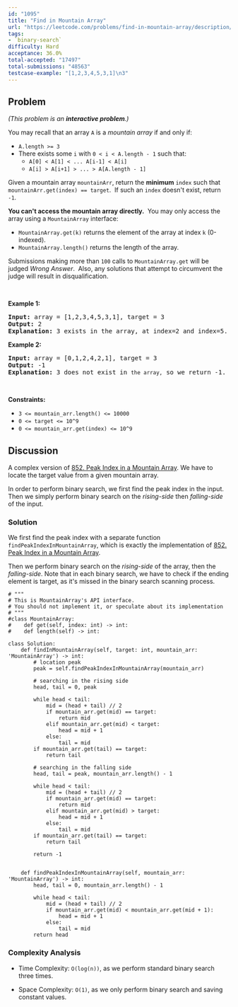 ```yaml
---
id: "1095"
title: "Find in Mountain Array"
url: "https://leetcode.com/problems/find-in-mountain-array/description/"
tags:
- `binary-search`
difficulty: Hard
acceptance: 36.0%
total-accepted: "17497"
total-submissions: "48563"
testcase-example: "[1,2,3,4,5,3,1]\n3"
---
```


## Problem

<p><em>(This problem is an&nbsp;<strong>interactive problem</strong>.)</em></p>

<p>You may recall that an array&nbsp;<code>A</code> is a <em>mountain array</em> if and only if:</p>

<ul>
	<li><code>A.length &gt;= 3</code></li>
	<li>There exists some&nbsp;<code>i</code>&nbsp;with&nbsp;<code>0 &lt; i&nbsp;&lt; A.length - 1</code>&nbsp;such that:
	<ul>
		<li><code>A[0] &lt; A[1] &lt; ... A[i-1] &lt; A[i]</code></li>
		<li><code>A[i] &gt; A[i+1] &gt; ... &gt; A[A.length - 1]</code></li>
	</ul>
	</li>
</ul>

<p>Given a mountain&nbsp;array <code>mountainArr</code>, return the <strong>minimum</strong>&nbsp;<code>index</code> such that <code>mountainArr.get(index) == target</code>.&nbsp; If such an <code>index</code>&nbsp;doesn&#39;t exist, return <code>-1</code>.</p>

<p><strong>You can&#39;t access the mountain array directly.</strong>&nbsp; You may only access the array using a&nbsp;<code>MountainArray</code>&nbsp;interface:</p>

<ul>
	<li><code>MountainArray.get(k)</code> returns the element of the array at index <code>k</code>&nbsp;(0-indexed).</li>
	<li><code>MountainArray.length()</code>&nbsp;returns the length of the array.</li>
</ul>

<p>Submissions making more than <code>100</code> calls to&nbsp;<code>MountainArray.get</code>&nbsp;will be judged <em>Wrong Answer</em>.&nbsp; Also, any solutions that attempt to circumvent the judge&nbsp;will result in disqualification.</p>

<ol>
</ol>

<p>&nbsp;</p>
<p><strong>Example 1:</strong></p>

<pre>
<strong>Input:</strong> array = [1,2,3,4,5,3,1], target = 3
<strong>Output:</strong> 2
<strong>Explanation:</strong> 3 exists in the array, at index=2 and index=5. Return the minimum index, which is 2.</pre>

<p><strong>Example 2:</strong></p>

<pre>
<strong>Input:</strong> array = [0,1,2,4,2,1], target = 3
<strong>Output:</strong> -1
<strong>Explanation:</strong> 3 does not exist in <code>the array,</code> so we return -1.
</pre>

<p>&nbsp;</p>
<p><strong>Constraints:</strong></p>

<ul>
	<li><code>3 &lt;= mountain_arr.length() &lt;= 10000</code></li>
	<li><code>0 &lt;= target &lt;= 10^9</code></li>
	<li><code>0 &lt;= mountain_arr.get(index) &lt;=&nbsp;10^9</code></li>
</ul>

## Discussion

A complex version of [852. Peak Index in a Mountain Array](./852_peak-index-in-a-mountain-array).
We have to locate the target value from a given mountain array.

In order to perform binary search, we first find the peak index in the input.
Then we simply perform binary search on the *rising-side* then *falling-side*
of the input.

### Solution

We first find the peak index with a separate function
`findPeakIndexInMountainArray`, which is exactly the implementation of
[852. Peak Index in a Mountain Array](./852_peak-index-in-a-mountain-array).

Then we perform binary search on the *rising-side* of the array, then the
*falling-side*. Note that in each binary search, we have to check if the ending
element is target, as it's missed in the binary search scanning process.

```py3
# """
# This is MountainArray's API interface.
# You should not implement it, or speculate about its implementation
# """
#class MountainArray:
#    def get(self, index: int) -> int:
#    def length(self) -> int:

class Solution:
    def findInMountainArray(self, target: int, mountain_arr: 'MountainArray') -> int:
        # location peak
        peak = self.findPeakIndexInMountainArray(mountain_arr)

        # searching in the rising side
        head, tail = 0, peak

        while head < tail:
            mid = (head + tail) // 2
            if mountain_arr.get(mid) == target:
                return mid
            elif mountain_arr.get(mid) < target:
                head = mid + 1
            else:
                tail = mid
        if mountain_arr.get(tail) == target:
            return tail

        # searching in the falling side
        head, tail = peak, mountain_arr.length() - 1

        while head < tail:
            mid = (head + tail) // 2
            if mountain_arr.get(mid) == target:
                return mid
            elif mountain_arr.get(mid) > target:
                head = mid + 1
            else:
                tail = mid
        if mountain_arr.get(tail) == target:
            return tail

        return -1


    def findPeakIndexInMountainArray(self, mountain_arr: 'MountainArray') -> int:
        head, tail = 0, mountain_arr.length() - 1

        while head < tail:
            mid = (head + tail) // 2
            if mountain_arr.get(mid) < mountain_arr.get(mid + 1):
                head = mid + 1
            else:
                tail = mid
        return head
```

### Complexity Analysis

- Time Complexity: `O(log(n))`, as we perform standard binary search three times.

- Space Complexity: `O(1)`, as we only perform binary search and saving
  constant values.

